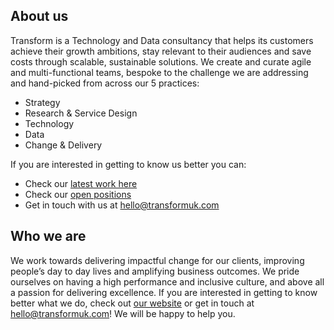 



## About us

Transform is a Technology and Data consultancy that helps its customers achieve their growth ambitions, stay relevant to their audiences and save costs through scalable, sustainable solutions.
We create and curate agile and multi-functional teams, bespoke to the challenge we are addressing and hand-picked from across our 5 practices:
- Strategy
- Research & Service Design
- Technology
- Data
- Change & Delivery

If you are interested in getting to know us better you can:
- Check our [latest work here](https://www.transformuk.com/pages/case-studies)
- Check our [open positions](https://www.transformuk.com/join-us)
- Get in touch with us at [hello@transformuk.com](mailto:hello@transformuk.com)


## Who we are

We work towards delivering impactful change for our clients, improving people’s day to day lives and amplifying business outcomes. We pride ourselves on having a high performance and inclusive culture, and above all a passion for delivering excellence.
If you are interested in getting to know better what we do, check out [our website](https://www.transformuk.com) or get in touch at [hello@transformuk.com](mailto:hello@transformuk.com)! We will be happy to help you.
